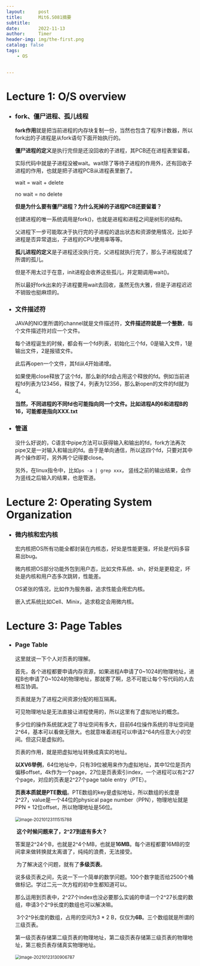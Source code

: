 ```yaml
---
layout:     post
title:      Mit6.S081摘要
subtitle:   
date:       2022-11-13
author:     Timer
header-img: img/the-first.png
catalog: false
tags:
    - OS
 

---
```


# Lecture 1: O/S overview

- ### fork、僵尸进程、孤儿线程

  **fork作用**就是把当前进程的内存块复制一份，当然也包含了程序计数器，所以fork出的子进程是从fork语句下面开始执行的。

  **僵尸进程的定义**是执行完但是还没回收的子进程，其PCB还在进程表里留着。

  实际代码中就是子进程没被wait。wait除了等待子进程的作用外，还有回收子进程的作用，也就是把子进程PCB从进程表里删了。

  wait = wait + delete 

  no wait = no delete

  **但是为什么要有僵尸进程？为什么死掉的子进程PCB还要留着？**

  创建进程的唯一系统调用是fork()，也就是进程和进程之间是树形的结构。
  
  父进程下一步可能取决于执行完的子进程的退出状态和资源使用情况，比如子进程是否异常退出，子进程的CPU使用率等等。
  
  
  
  **孤儿进程的定义**是子进程还没执行完，父进程就执行完了，那么子进程就成了所谓的孤儿。
  
  但是不用太过于在意，init进程会收养这些孤儿，并定期调用wait()。
  
  所以最好fork出来的子进程要用wait去回收，虽然无伤大雅，但是子进程迟迟不销毁也挺麻烦的。
  
  
  
- ### 文件描述符

  JAVA的NIO里所谓的channel就是文件描述符，**文件描述符就是一个整数**，每个文件描述符对应一个文件。

  每个进程诞生的时候，都会有一个fd列表，初始化三个fd，0是输入文件，1是输出文件，2是报错文件。

  此后再open一个文件，其fd从4开始递增。

  如果使用close释放了这个fd，那么新的fd会占用这个释放的fd。例如当前进程fd列表为123456，释放了4，列表为12356，那么新open的文件的fd就为4。

  **当然，不同进程的不同fd也可能指向同一个文件。比如进程A的6和进程B的16，可能都是指向XXX.txt** 

  

- ### 管道

  没什么好说的，C语言中pipe方法可以获得输入和输出的fd，fork方法再次pipe又是一对输入和输出的fd。由于是单向通信，所以这四个fd，只要对其中两个操作即可，另外两个记得要close。

  另外，在linux指令中，比如`ps -a | grep xxx`， 竖线之前的输出结果，会作为竖线之后输入的结果，也是管道。



# Lecture 2: Operating System Organization

- ### 微内核和宏内核

  宏内核把OS所有功能全都封装在内核态，好处是性能更强，坏处是代码多容易出bug。

  微内核把OS部分功能外包到用户态，比如文件系统、sh，好处是更稳定，坏处是内核和用户态多次跳转，性能差。

  OS紧张的情况，比如作为服务器，追求性能会用宏内核。

  嵌入式系统比如Cell、Minix，追求稳定会用微内核。





# Lecture 3: Page  Tables

- ### Page Table	

  这里就说一下个人对页表的理解。

  首先，各个进程都要申请内存资源，如果进程A申请了0~1024的物理地址，进程B也申请了0~1024的物理地址，那就寄了啊，总不可能让每个写代码的人去相互协调。

  页表就是为了进程之间资源分配的相互隔离。

  可见物理地址是无法直接让进程使用的，所以这里有了虚拟地址的概念。

  多少位的操作系统就决定了寻址空间有多大，目前64位操作系统的寻址空间是2^64，基本可以看做无限大。也就意味着进程可以申请2^64内任意大小的空间。但这只是虚拟的。

  页表的作用，就是把虚拟地址转换成真实的地址。

  **以XV6举例**，64位地址中，只有39位被用来作为虚拟地址，其中12位是页内偏移offset，4k作为一个page，27位是页表索引index，一个进程可以有2^27个page，对应的页表是2^27个page table entry（PTE）。

  **页表本质就是PTE数组**。PTE数组的key是虚拟地址，所以数组的长度是2^27，value是一个44位的physical page number（PPN），物理地址就是PPN + 12位offset，所以物理地址是56位。

  ​	<img src="https://fanxiao.tech/assets/img/posts/MIT_6S081/image-20210123111515788.png" alt="image-20210123111515788" style="zoom: 80%;" />

  ​	**这个时候问题来了，2^27到底有多大？**

  ​	答案是2^24个B，也就是2^4个MB，也就是**16MB**。每个进程都要16MB的空间拿来做转换就太离谱了，纯纯的浪费，无法接受。

  ​	为了解决这个问题，就有了**多级页表**。

  ​	说多级页表之间，先说一下一个简单的数学问题。100个数字能否给2500个桶做标记。学过二元一次方程的初中生都知道可以。

  ​	那么运用到页表中，2^27个index也没必要那么实诚的申请一个2^27长度的数组，申请3个2^9长度的数组也可以解决嘛。

  ​	3个2^9长度的数组，占用的空间为3 *  2 B，仅仅为**6B**。三个数组就是所谓的三级页表。

  ​	第一级页表存储第二级页表的物理地址，第二级页表存储第三级页表的物理地址，第三极页表存储真实物理地址。

  ​		<img src="https://fanxiao.tech/assets/img/posts/MIT_6S081/image-20210123130906787.png" alt="image-20210123130906787" style="zoom:80%;" /> 

  ​		

  

​	

​		

​			

​	













